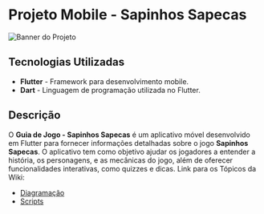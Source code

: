 # Projeto Mobile - Sapinhos Sapecas

![Banner do Projeto](https://github.com/user-attachments/assets/a659c8f3-e217-45ae-bac0-af4f3e44df46)

## Tecnologias Utilizadas
- **Flutter** - Framework para desenvolvimento mobile.
- **Dart** - Linguagem de programação utilizada no Flutter.


## Descrição
O **Guia de Jogo - Sapinhos Sapecas** é um aplicativo móvel desenvolvido em Flutter para fornecer informações detalhadas sobre o jogo **Sapinhos Sapecas**. O aplicativo tem como objetivo ajudar os jogadores a entender a história, os personagens, e as mecânicas do jogo, além de oferecer funcionalidades interativas, como quizzes e dicas. Link para os Tópicos da Wiki:

- [Diagramação](https://github.com/joao-lucas04/tcc_app_sapinhos_sapecas_flutter/wiki/Diagramação)
- [Scripts](https://github.com/joao-lucas04/tcc_app_sapinhos_sapecas_flutter/wiki/Scripts)
